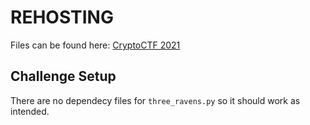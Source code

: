 # REHOSTING

Files can be found here: [CryptoCTF 2021](https://2020.cr.yp.toc.tf/tasks/three_ravens_6779f709c7700ec542f26dcecbc8d23e6f6d7044.txz)

## Challenge Setup
There are no dependecy files for `three_ravens.py` so it should work as intended.